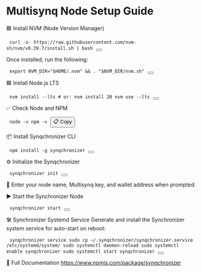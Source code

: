 # Multisynq Node Setup Guide



🟦 Install NVM (Node Version Manager)
<pre> <code id="code1">curl -o- https://raw.githubusercontent.com/nvm-sh/nvm/v0.39.7/install.sh | bash</code> <button onclick="copy('code1')"></button> </pre>
Once installed, run the following:

<pre> <code id="code2">export NVM_DIR="$HOME/.nvm" && . "$NVM_DIR/nvm.sh"</code> <button onclick="copy('code2')"></button> </pre>
🟩 Install Node.js LTS
<pre> <code id="code3">nvm install --lts # or: nvm install 20 nvm use --lts</code> <button onclick="copy('code3')"></button> </pre>
✅ Check Node and NPM
<pre> <code id="code4">node -v npm -v</code> <button onclick="copy('code4')">📋 Copy</button> </pre>
📦 Install Synqchronizer CLI
<pre> <code id="code5">npm install -g synqchronizer</code> <button onclick="copy('code5')"></button> </pre>
⚙️ Initialize the Synqchronizer
<pre> <code id="code6">synqchronizer init</code> <button onclick="copy('code6')"></button> </pre>
📝 Enter your node name, Multisynq key, and wallet address when prompted.

▶️ Start the Synchronizer Node
<pre> <code id="code7">synqchronizer start</code> <button onclick="copy('code7')"></button> </pre>

🛠️ Synchronizer Systemd Service
Generate and install the Synchronizer system service for auto-start on reboot:

<pre> <code id="code8">synqchronizer service sudo cp ~/.synqchronizer/synqchronizer.service /etc/systemd/system/ sudo systemctl daemon-reload sudo systemctl enable synqchronizer sudo systemctl start synqchronizer</code> <button onclick="copy('code8')"></button> </pre>


📖 Full Documentation
https://www.npmjs.com/package/synqchronizer





